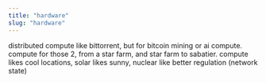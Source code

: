 ```yaml
---
title: "hardware"
slug: "hardware"
---
```


distributed compute like bittorrent, but for bitcoin mining or ai compute. compute for those 2, from a star farm, and star farm to sabatier. compute likes cool locations, solar likes sunny, nuclear like better regulation (network state)


